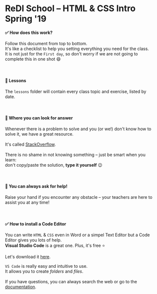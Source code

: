 # ReDI School – HTML & CSS Intro Spring '19

#### ✅ How does this work?

Follow this document from top to bottom. <br>
It's like a checklist to help you setting everything you need for the class. <br>
It is not just for the `First day`, so don't worry if we are not going to complete this in one shot 😄
<br><br><br>

#### 📝 Lessons

The `lessons` folder will contain every class topic and exercise, listed by date.
<br><br><br>

#### 👀 Where you can look for answer
Whenever there is a problem to solve and you (or we!) don't know how to solve it, we have a great resource. <br><br>
It's called <a href="https://stackoverflow.com" target="_blank">StackOverflow</a>.<br><br>
There is no shame in not knowing something – just be smart when you learn:<br>
don't copy/paste the solution, **type it yourself** 😉
<br><br><br>

#### 🙋‍ You can always ask for help!
Raise your hand if you encounter any obstacle – your teachers are here to assist you at any time!
<br><br><br>

#### ✅ How to install a Code Editor

You can write `HTML` & `CSS` even in Word or a simpel Text Editor but a Code Editor gives you lots of help.
<br> **Visual Studio Code** is a great one. Plus, it's free ⭐️

Let's download it <a href="https://code.visualstudio.com/download" target="_blank">here</a>.
<br>

`VS Code` is really easy and intuitive to use.<br>
It allows you to create _folders_ and _files_.<br><br>
If you have questions, you can always search the web or go to the <a href="https://code.visualstudio.com/docs" target="_blank">documentation</a>.
<br><br>